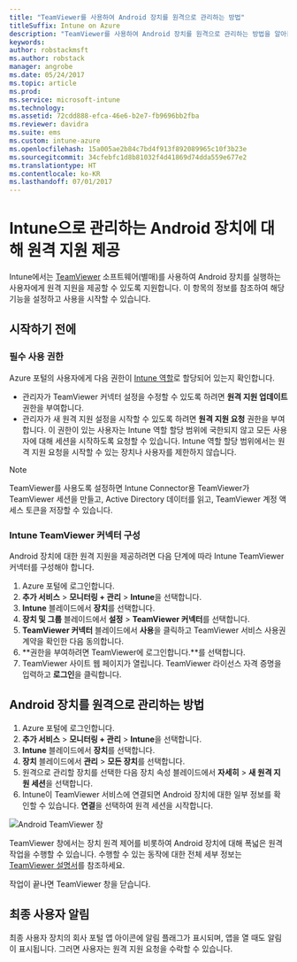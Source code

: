 ```yaml
---
title: "TeamViewer를 사용하여 Android 장치를 원격으로 관리하는 방법"
titleSuffix: Intune on Azure
description: "TeamViewer를 사용하여 Android 장치를 원격으로 관리하는 방법을 알아봅니다.\""
keywords: 
author: robstackmsft
ms.author: robstack
manager: angrobe
ms.date: 05/24/2017
ms.topic: article
ms.prod: 
ms.service: microsoft-intune
ms.technology: 
ms.assetid: 72cdd888-efca-46e6-b2e7-fb9696bb2fba
ms.reviewer: davidra
ms.suite: ems
ms.custom: intune-azure
ms.openlocfilehash: 15a005ae2b84c7bd4f913f892089965c10f3b23e
ms.sourcegitcommit: 34cfebfc1d8b81032f4d41869d74dda559e677e2
ms.translationtype: HT
ms.contentlocale: ko-KR
ms.lasthandoff: 07/01/2017
---
```

# <a name="provide-remote-assistance-for-intune-managed-android-devices"></a>Intune으로 관리하는 Android 장치에 대해 원격 지원 제공

Intune에서는 [TeamViewer](https://www.teamviewer.com) 소프트웨어(별매)를 사용하여 Android 장치를 실행하는 사용자에게 원격 지원을 제공할 수 있도록 지원합니다. 이 항목의 정보를 참조하여 해당 기능을 설정하고 사용을 시작할 수 있습니다.

## <a name="before-you-start"></a>시작하기 전에

### <a name="required-permissions"></a>필수 사용 권한

Azure 포털의 사용자에게 다음 권한이 [Intune 역할](https://docs.microsoft.com/intune-azure/access-control/role-based-access-control)로 할당되어 있는지 확인합니다.
- 관리자가 TeamViewer 커넥터 설정을 수정할 수 있도록 하려면 **원격 지원 업데이트** 권한을 부여합니다.
- 관리자가 새 원격 지원 설정을 시작할 수 있도록 하려면 **원격 지원 요청** 권한을 부여합니다. 이 권한이 있는 사용자는 Intune 역할 할당 범위에 국한되지 않고 모든 사용자에 대해 세션을 시작하도록 요청할 수 있습니다. Intune 역할 할당 범위에서는 원격 지원 요청을 시작할 수 있는 장치나 사용자를 제한하지 않습니다.

>[!NOTE]
>TeamViewer를 사용도록 설정하면 Intune Connector용 TeamViewer가 TeamViewer 세션을 만들고, Active Directory 데이터를 읽고, TeamViewer 계정 액세스 토큰을 저장할 수 있습니다.

### <a name="configure-the-intune-teamviewer-connector"></a>Intune TeamViewer 커넥터 구성

Android 장치에 대한 원격 지원을 제공하려면 다음 단계에 따라 Intune TeamViewer 커넥터를 구성해야 합니다.


1. Azure 포털에 로그인합니다.
2. **추가 서비스** > **모니터링 + 관리** > **Intune**을 선택합니다.
3. **Intune** 블레이드에서 **장치**를 선택합니다.
4. **장치 및 그룹** 블레이드에서 **설정** > **TeamViewer 커넥터**를 선택합니다.
5. **TeamViewer 커넥터** 블레이드에서 **사용**을 클릭하고 TeamViewer 서비스 사용권 계약을 확인한 다음 동의합니다.
6. **권한을 부여하려면 TeamViewer에 로그인합니다.**를 선택합니다.
7. TeamViewer 사이트 웹 페이지가 열립니다. TeamViewer 라이선스 자격 증명을 입력하고 **로그인**을 클릭합니다.


## <a name="how-to-remotely-administer-an-android-device"></a>Android 장치를 원격으로 관리하는 방법

1. Azure 포털에 로그인합니다.
2. **추가 서비스** > **모니터링 + 관리** > **Intune**을 선택합니다.
3. **Intune** 블레이드에서 **장치**를 선택합니다.
4. **장치** 블레이드에서 **관리** > **모든 장치**를 선택합니다.
5. 원격으로 관리할 장치를 선택한 다음 장치 속성 블레이드에서 **자세히** > **새 원격 지원 세션**을 선택합니다.
6. Intune이 TeamViewer 서비스에 연결되면 Android 장치에 대한 일부 정보를 확인할 수 있습니다. **연결**을 선택하여 원격 세션을 시작합니다.

![Android TeamViewer 창](./media/android-teamviewer.png)

TeamViewer 창에서는 장치 원격 제어를 비롯하여 Android 장치에 대해 폭넓은 원격 작업을 수행할 수 있습니다. 수행할 수 있는 동작에 대한 전체 세부 정보는 [TeamViewer 설명서](https://www.teamviewer.com/support/documents/)를 참조하세요.

작업이 끝나면 TeamViewer 창을 닫습니다.

## <a name="end-user-notifications"></a>최종 사용자 알림

최종 사용자 장치의 회사 포털 앱 아이콘에 알림 플래그가 표시되며, 앱을 열 때도 알림이 표시됩니다. 그러면 사용자는 원격 지원 요청을 수락할 수 있습니다.

